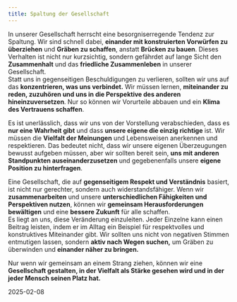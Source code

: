 ```yaml
---
title: Spaltung der Gesellschaft 
---
```

In unserer Gesellschaft herrscht eine besorgniserregende Tendenz zur Spaltung. Wir sind schnell dabei, **einander mit konstruierten Vorwürfen zu überziehen** und **Gräben zu schaffen**, anstatt **Brücken zu bauen**. Dieses Verhalten ist nicht nur kurzsichtig, sondern gefährdet auf lange Sicht den **Zusammenhalt** und das **friedliche Zusammenleben** in unserer Gesellschaft.  
Statt uns in gegenseitigen Beschuldigungen zu verlieren, sollten wir uns auf das **konzentrieren, was uns verbindet.** Wir müssen lernen, **miteinander zu reden, zuzuhören und uns in die Perspektive des anderen hineinzuversetzen**. Nur so können wir Vorurteile abbauen und ein **Klima des Vertrauens schaffen**.

Es ist unerlässlich, dass wir uns von der Vorstellung verabschieden, dass es **nur eine Wahrheit gibt** und dass **unsere eigene die einzig richtige** ist. Wir müssen die **Vielfalt der Meinungen** und Lebensweisen anerkennen und respektieren. Das bedeutet nicht, dass wir unsere eigenen Überzeugungen bewusst aufgeben müssen, aber wir sollten bereit sein, **uns mit anderen Standpunkten auseinanderzusetzen** und gegebenenfalls unsere **eigene Position zu hinterfragen**.

Eine Gesellschaft, die auf **gegenseitigem Respekt und Verständnis** basiert, ist nicht nur gerechter, sondern auch widerstandsfähiger. Wenn wir **zusammenarbeiten** und unsere **unterschiedlichen Fähigkeiten und Perspektiven nutzen**, können wir **gemeinsam Herausforderungen bewältigen** und eine **bessere Zukunft** für alle schaffen.  
Es liegt an uns, diese Veränderung einzuleiten. Jeder Einzelne kann einen Beitrag leisten, indem er im Alltag ein Beispiel für respektvolles und konstruktives Miteinander gibt. Wir sollten uns nicht von negativen Stimmen entmutigen lassen, sondern **aktiv nach Wegen suchen,** um Gräben zu überwinden und **einander näher zu bringen.**

Nur wenn wir gemeinsam an einem Strang ziehen, können wir eine **Gesellschaft gestalten, in der Vielfalt als Stärke gesehen wird und in der jeder Mensch seinen Platz hat.**

2025-02-08